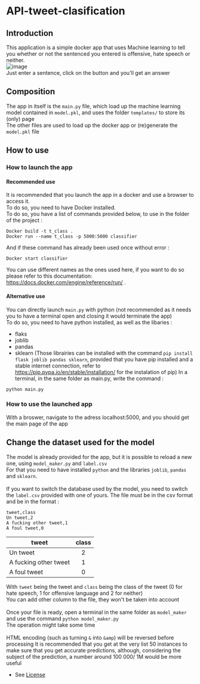 # API-tweet-clasification
## Introduction
This application is a simple docker app that uses Machine learning to tell you whether or not the sentenced you entered is offensive, hate speech or neither. <br>
![image](https://user-images.githubusercontent.com/49694912/145221021-9ec8e3a6-df66-432b-8022-435529bfd5c3.png) <br>
Just enter a sentence, click on the button and you'll get an answer

## Composition
The app in itself is the `main.py` file, which load up the machine learning model contained in `model.pkl`, and uses the folder `templates/` to store its (only) page <br>
The other files are used to load up the docker app or (re)generate the `model.pkl` file

## How to use
### How to launch the app
#### Recommended use
It is recommended that you launch the app in a docker and use a browser to access it. <br>
To do so, you need to have Docker installed. <br>
To do so, you have a list of commands provided below, to use in the folder of the project : 
```
Docker build -t t_class .
Docker run --name t_class -p 5000:5000 classifier
```
And if these command has already been used once without error :
```
Docker start classifier
```
You can use different names as the ones used here, if you want to do so please refer to this documentation: https://docs.docker.com/engine/reference/run/ .

#### Alternative use
You can directly launch `main.py` with python (not recommended as it needs you to have a terminal open and closing it would terminate the app) <br>
To do so, you need to have python installed, as well as the libaries : 
- flaks
- joblib
- pandas
- sklearn
(Those librairies can be installed with the command `pip install flask joblib pandas sklearn`, provided that you have pip installed and a stable internet connection, refer to https://pip.pypa.io/en/stable/installation/ for the instalation of pip)
In a terminal, in the same folder as main.py, write the command :
```
python main.py
```
### How to use the launched app
With a broswer, navigate to the adress localhost:5000, and you should get the main page of the app <br>

## Change the dataset used for the model
The model is already provided for the app, but it is possible to reload a new one, using `model_maker.py` and `label.csv` <br>
For that you need to have installed `python` and the libraries `joblib`, `pandas` and `sklearn`. <br> <br>
If you want to switch the database used by the model, you need to switch the `label.csv` provided with one of yours.
The file must be in the csv format and be in the format  : 

```
tweet,class
Un tweet,2
A fucking other tweet,1
A foul tweet,0
```

| tweet        | class           |
| ------------- |:-------------:|
| Un tweet      | 2 |
| A fucking other tweet      | 1      |
| A foul tweet | 0      |


With `tweet` being the tweet and `class` being the class of the tweet (0 for hate speech, 1 for offensive language and 2 for neither) <br>
You can add other column to the file, they won't be taken into account <br>
<br>
Once your file is ready, open a terminal in the same folder as `model_maker` and use the command `python model_maker.py` <br>
The operation might take some time
<br>
<br>
HTML encoding (such as turning `&` into `&amp`) will be reversed before processing
It is recommended that you get at the very list 50 instances to make sure that you get accurate predictions, although, considering the subject of the prediction, a number around 100 000/ 1M would be more useful


-  See [License](LICENSE)
